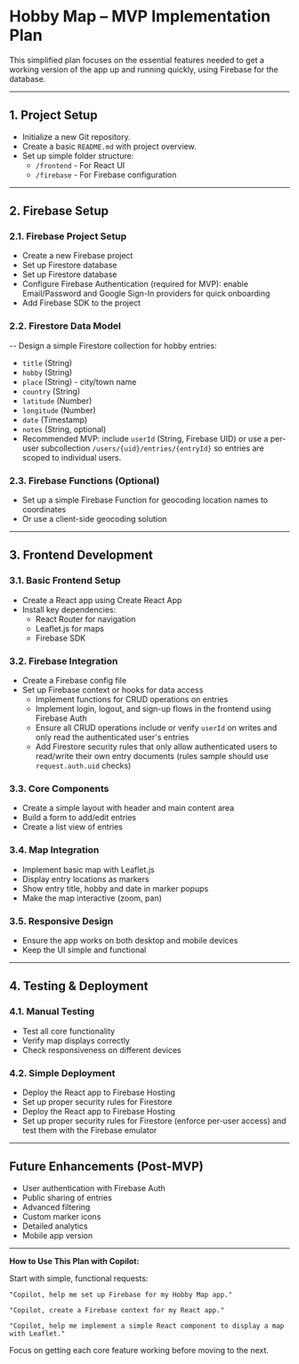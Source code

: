 # Hobby Map – MVP Implementation Plan

This simplified plan focuses on the essential features needed to get a working version of the app up and running quickly, using Firebase for the database.

---

## 1. Project Setup

- Initialize a new Git repository.
- Create a basic `README.md` with project overview.
- Set up simple folder structure:
  - `/frontend` - For React UI
  - `/firebase` - For Firebase configuration

---

## 2. Firebase Setup

### 2.1. Firebase Project Setup

- Create a new Firebase project
- Set up Firestore database
 - Set up Firestore database
 - Configure Firebase Authentication (required for MVP): enable Email/Password and Google Sign-In providers for quick onboarding
- Add Firebase SDK to the project

### 2.2. Firestore Data Model

-- Design a simple Firestore collection for hobby entries:
  - `title` (String)
  - `hobby` (String)
  - `place` (String) - city/town name
  - `country` (String)
  - `latitude` (Number)
  - `longitude` (Number)
  - `date` (Timestamp)
  - `notes` (String, optional)
  - Recommended MVP: include `userId` (String, Firebase UID) or use a per-user subcollection `/users/{uid}/entries/{entryId}` so entries are scoped to individual users.


### 2.3. Firebase Functions (Optional)

- Set up a simple Firebase Function for geocoding location names to coordinates
- Or use a client-side geocoding solution

---

## 3. Frontend Development

### 3.1. Basic Frontend Setup

- Create a React app using Create React App
- Install key dependencies:
  - React Router for navigation
  - Leaflet.js for maps
  - Firebase SDK

### 3.2. Firebase Integration

- Create a Firebase config file
- Set up Firebase context or hooks for data access
  - Implement functions for CRUD operations on entries
  - Implement login, logout, and sign-up flows in the frontend using Firebase Auth
  - Ensure all CRUD operations include or verify `userId` on writes and only read the authenticated user's entries
  - Add Firestore security rules that only allow authenticated users to read/write their own entry documents (rules sample should use `request.auth.uid` checks)

### 3.3. Core Components

- Create a simple layout with header and main content area
 - Build a form to add/edit entries
 - Create a list view of entries

### 3.4. Map Integration

- Implement basic map with Leaflet.js
 - Display entry locations as markers
 - Show entry title, hobby and date in marker popups
- Make the map interactive (zoom, pan)

### 3.5. Responsive Design

- Ensure the app works on both desktop and mobile devices
- Keep the UI simple and functional

---

## 4. Testing & Deployment

### 4.1. Manual Testing

- Test all core functionality
- Verify map displays correctly
- Check responsiveness on different devices

### 4.2. Simple Deployment

- Deploy the React app to Firebase Hosting
- Set up proper security rules for Firestore
 - Deploy the React app to Firebase Hosting
 - Set up proper security rules for Firestore (enforce per-user access) and test them with the Firebase emulator

---

## Future Enhancements (Post-MVP)

- User authentication with Firebase Auth
- Public sharing of entries
- Advanced filtering
- Custom marker icons
- Detailed analytics
- Mobile app version

---

**How to Use This Plan with Copilot:**

Start with simple, functional requests:

```
"Copilot, help me set up Firebase for my Hobby Map app."
```

```
"Copilot, create a Firebase context for my React app."
```

```
"Copilot, help me implement a simple React component to display a map with Leaflet."
```

Focus on getting each core feature working before moving to the next.

